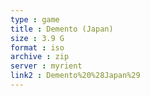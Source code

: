 ```yaml
---
type : game
title : Demento (Japan)
size : 3.9 G
format : iso
archive : zip
server : myrient
link2 : Demento%20%28Japan%29
---
```

